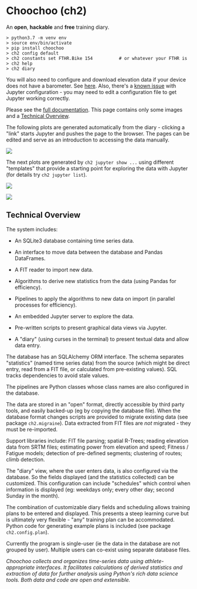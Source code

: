
# Choochoo (ch2)

An **open**, **hackable** and **free** training diary.

    > python3.7 -m venv env
    > source env/bin/activate
    > pip install choochoo
    > ch2 config default
    > ch2 constants set FTHR.Bike 154          # or whatever your FTHR is
    > ch2 help
    > ch2 diary

You will also need to configure and download elevation data if your
device does not have a barometer.  See
[here](https://andrewcooke.github.io/choochoo/elevation#configuration). Also,
there's a [known
issue](https://github.com/andrewcooke/choochoo/issues/28) with Jupyter
configuration - you may need to edit a configuration file to get
Jupyter working correctly.

Please see the [full
documentation](https://andrewcooke.github.io/choochoo/).  This page
contains only some images and a [Technical
Overview](#technical-overview).

The following plots are generated automatically from the diary -
clicking a "link" starts Jupyter and pushes the page to the browser.
The pages can be edited and serve as an introduction to accessing the
data manually.

![](docs/graphic-summary.png)

The next plots are generated by `ch2 jupyter show ...` using different
"templates" that provide a starting point for exploring the data with
Jupyter (for details try `ch2 jupyter list`).

![](docs/graphic-similarity.png)

![](docs/calendar.png)

## Technical Overview

The system includes:

* An SQLite3 database containing time series data.

* An interface to move data between the database and Pandas
  DataFrames.

* A FIT reader to import new data.

* Algorithms to derive new statistics from the data (using Pandas for
  efficiency).

* Pipelines to apply the algorithms to new data on import (in parallel
  processes for efficiency).

* An embedded Jupyter server to explore the data.

* Pre-written scripts to present graphical data views via Jupyter.

* A "diary" (using curses in the terminal) to present textual data and
  allow data entry.

The database has an SQLAlchemy ORM interface.  The schema separates
"statistics" (named time series data) from the source (which might be
direct entry, read from a FIT file, or calculated from pre-existing
values).  SQL tracks dependencies to avoid stale values.

The pipelines are Python classes whose class names are also configured
in the database.

The data are stored in an "open" format, directly accessible by third
party tools, and easily backed-up (eg by copying the database file).
When the database format changes scripts are provided to migrate
existing data (see package `ch2.migraine`).  Data extracted from FIT
files are *not* migrated - they must be re-imported.

Support libraries include: FIT file parsing; spatial R-Trees; reading
elevation data from SRTM files; estimating power from elevation and
speed; Fitness / Fatigue models; detection of pre-defined segments;
clustering of routes; climb detection.

The "diary" view, where the user enters data, is also configured via
the database.  So the fields displayed (and the statistics collected)
can be customized.  This configuration can include "schedules" which
control when information is displayed (eg: weekdays only; every other
day; second Sunday in the month).

The combination of customizable diary fields and scheduling allows
training plans to be entered and displayed.  This presents a steep
learning curve but is ultimately very flexible - "any" training plan
can be accommodated.  Python code for generating example plans is
included (see package `ch2.config.plan`).

Currently the program is single-user (ie the data in the database are
not grouped by user).  Multiple users can co-exist using separate
database files.

*Choochoo collects and organizes time-series data using
athlete-appropriate interfaces.  It facilitates calculations of
derived statistics and extraction of data for further analysis using
Python's rich data science tools.  Both data and code are open and
extensible.*
